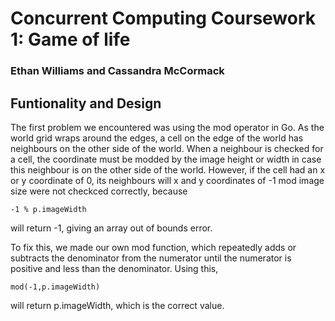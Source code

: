 # Concurrent Computing Coursework 1: Game of life

### Ethan Williams and Cassandra McCormack

## Funtionality and Design

The first problem we encountered was using the mod operator in Go. As the world grid wraps around the edges, a cell on the edge of the world has neighbours on the other side of the world. When a neighbour is checked for a cell, the coordinate must be modded by the image height or width in case this neighbour is on the other side of the world. However, if the cell had an x or y coordinate of 0, its neighbours will x and y coordinates of -1 mod image size were not checkced correctly, because 
```
-1 % p.imageWidth
``` 
will return -1, giving an array out of bounds error. 

To fix this, we made our own mod function, which repeatedly adds or subtracts the denominator from the numerator until the numerator is positive and less than the denominator. Using this,
```
mod(-1,p.imageWidth)
```
will return p.imageWidth, which is the correct value.

